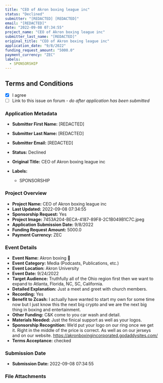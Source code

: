 ```yaml
---
title: "CEO of Akron boxing league inc"
status: "Declined"
submitter: "[REDACTED] [REDACTED]"
email: "[REDACTED]"
date: "2022-09-08 07:34:55"
project_name: "CEO of Akron boxing league inc"
submitter_last_name: "[REDACTED]"
original_title: "CEO of Akron boxing league inc"
application_date: "9/8/2022"
funding_request_amount: "5000.0"
payment_currency: "ZEC"
labels:
  - SPONSORSHIP
---
```


## Terms and Conditions

- [X] I agree
- [ ] Link to this issue on forum - _do after application has been submitted_

### Application Metadata

- **Submitter First Name:**
  [REDACTED]
- **Submitter Last Name:**
  [REDACTED]
- **Submitter Email:**
  [REDACTED]
- **Status:**
  Declined
- **Original Title:**
  CEO of Akron boxing league inc

- **Labels:**
  - SPONSORSHIP

### Project Overview

- **Project Name:**
  CEO of Akron boxing league inc
- **Last Updated:**
  2022-09-08 07:34:55
- **Sponsorship Request:**
  Yes
- **Project Image:**
  7453A204-BECA-4187-89F8-2C1B049B1C7C.jpeg
- **Application Submission Date:**
  9/8/2022
- **Funding Request Amount:**
  5000.0
- **Payment Currency:**
  ZEC

### Event Details

- **Event Name:**
  Akron boxing 🥊
- **Event Category:**
  Media (Podcasts, Publications, etc.)
- **Event Location:**
  Akron University
- **Event Date:**
  9/24/2022
- **Target Audience:**
  Truthfully all of the Ohio region first then we want to expand to Atlanta, Florida, NC, SC, California.
- **Detailed Explanation:**
  Just a meet and greet with church members.
- **Recording:**
  Yes
- **Benefit to Zcash:**
  I actually have wanted to start my own for some time now but I just know this the next big crypto and we are the next big thing in boxing and entertainment.
- **Other Funding:**
  C&K come to you car wash and detail.
- **Materials Needed:**
  Just the finical support as well as your logos.
- **Sponsorship Recognition:**
  We’d put your logo on our ring once we get it. Right in the middle of the price is correct. As well as on our jerseys and on our website. https://akronboxingincorporated.godaddysites.com/
- **Terms Acceptance:**
  checked

### Submission Date

- **Submission Date:**
  2022-09-08 07:34:55

### File Attachments


